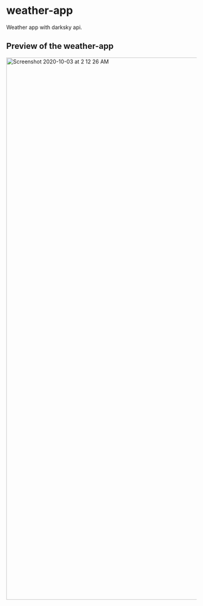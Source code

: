 # weather-app
Weather app with darksky api.

## Preview of the weather-app
<img width="1437" alt="Screenshot 2020-10-03 at 2 12 26 AM" src="https://user-images.githubusercontent.com/60890014/94969960-3e2b0b00-0521-11eb-878e-fc48acad5151.png">
